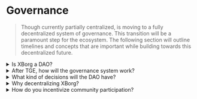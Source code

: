 # Governance

> Though currently partially centralized, is moving to a fully decentralized system of governance. This transition will be a paramount step for the ecosystem. The following section will outline timelines and concepts that are important while building towards this decentralized future.

<details>

<summary>Is XBorg a DAO? </summary>

Currently, XBorg is predominantly centralized, although Prometheus holders and councils partially influence the governance of the ecosystem. In essence, community voting is used to inform specific decisions.

Following the Token Generation Event (TGE), XBorg aims to progress toward complete decentralization. However, it is clear that the process of decentralization cannot be immediate and must be approached with patience and care.&#x20;

</details>

<details>

<summary>After TGE, how will the governance system work? </summary>

The governance will be applied via quadratic voting, the total XBG tokens held are multiplied by the in-protocol status. This mechanism ensures that larger token holders do not have an accessive impact on the governance and that those who provide value to the ecosystem (via the in-protocol status and XP system) have increased weight in the ecosystem.&#x20;

</details>

<details>

<summary>What kind of decisions will the DAO have? </summary>

As XBorg moves towards full decentralization, its governance will be entrusted with an expansive range of decision-making powers. However, it is worth noting that certain aspects of the project will be exempt from voting, such as the exposure of sensitive data that could potentially jeopardize the longevity of the project or the pursuit of initiatives that are legally questionable or may harm XBorg's reputation or impact previous legal, commercial or financial relationships.

The core contributors will play a supportive and guiding role in facilitating effective DAO decision-making. The types of decisions that will be subject to voting include new product offerings, application feature updates, modifications to fee mechanisms within the protocol, funding DAO activities, controlling DAO expenses and vetoing significant foreseeable expenses, guiding strategic market expansion, and providing input on the composition of the core contributor members.



</details>

<details>

<summary>Why decentralizing XBorg? </summary>

At XBorg, we recognize the paramount importance of being closely connected to our user base, given our role as a credential and application layer for players. In anticipation of a future where technical barriers to entry are minimal, we believe that the community is the most invaluable asset of a protocol. Our unwavering mission is to empower players across the globe.

With the vision of becoming the largest gaming ecosystem that builds consumer applications by and for players, XBorg understands the sensitive nature of player data and credentials. We firmly believe that centralized entities cannot adequately handle such information and that decentralized alternatives will ultimately prevail.

</details>

<details>

<summary>How do you incentivize community participation? </summary>

To foster a robust and engaged community, we at XBorg have implemented a governance structure that emphasizes active participation. Specifically, we have set a 10% quorum requirement for governance votes, which ensures that a significant portion of the community has a voice in important decisions. Additionally, to incentivize community members to take part in governance, we will offer rewards in the form of XBG tokens for a predetermined period of time. This approach serves to promote the democratic and participatory ethos that underpins our vision for XBorg as a decentralized gaming ecosystem.

</details>


